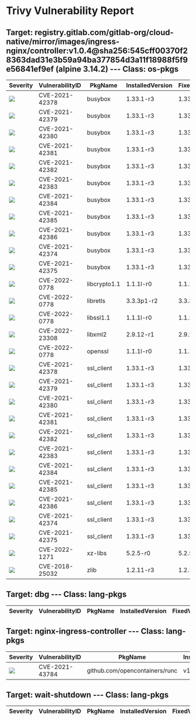# Trivy Vulnerability Report




## Target: registry.gitlab.com/gitlab-org/cloud-native/mirror/images/ingress-nginx/controller:v1.0.4@sha256:545cff00370f28363dad31e3b59a94ba377854d3a11f18988f5f9e56841ef9ef (alpine 3.14.2) --- Class: os-pkgs
|Severity|VulnerabilityID|PkgName|InstalledVersion|FixedVersion|
|--------|---------------|-------|----------------|------------|
|![](https://img.shields.io/badge/-HIGH-orange)|CVE-2021-42378|busybox|1.33.1-r3|1.33.1-r6|
|![](https://img.shields.io/badge/-HIGH-orange)|CVE-2021-42379|busybox|1.33.1-r3|1.33.1-r6|
|![](https://img.shields.io/badge/-HIGH-orange)|CVE-2021-42380|busybox|1.33.1-r3|1.33.1-r6|
|![](https://img.shields.io/badge/-HIGH-orange)|CVE-2021-42381|busybox|1.33.1-r3|1.33.1-r6|
|![](https://img.shields.io/badge/-HIGH-orange)|CVE-2021-42382|busybox|1.33.1-r3|1.33.1-r6|
|![](https://img.shields.io/badge/-HIGH-orange)|CVE-2021-42383|busybox|1.33.1-r3|1.33.1-r6|
|![](https://img.shields.io/badge/-HIGH-orange)|CVE-2021-42384|busybox|1.33.1-r3|1.33.1-r6|
|![](https://img.shields.io/badge/-HIGH-orange)|CVE-2021-42385|busybox|1.33.1-r3|1.33.1-r6|
|![](https://img.shields.io/badge/-HIGH-orange)|CVE-2021-42386|busybox|1.33.1-r3|1.33.1-r6|
|![](https://img.shields.io/badge/-MEDIUM-yellow)|CVE-2021-42374|busybox|1.33.1-r3|1.33.1-r4|
|![](https://img.shields.io/badge/-MEDIUM-yellow)|CVE-2021-42375|busybox|1.33.1-r3|1.33.1-r5|
|![](https://img.shields.io/badge/-HIGH-orange)|CVE-2022-0778|libcrypto1.1|1.1.1l-r0|1.1.1n-r0|
|![](https://img.shields.io/badge/-HIGH-orange)|CVE-2022-0778|libretls|3.3.3p1-r2|3.3.3p1-r3|
|![](https://img.shields.io/badge/-HIGH-orange)|CVE-2022-0778|libssl1.1|1.1.1l-r0|1.1.1n-r0|
|![](https://img.shields.io/badge/-HIGH-orange)|CVE-2022-23308|libxml2|2.9.12-r1|2.9.13-r0|
|![](https://img.shields.io/badge/-HIGH-orange)|CVE-2022-0778|openssl|1.1.1l-r0|1.1.1n-r0|
|![](https://img.shields.io/badge/-HIGH-orange)|CVE-2021-42378|ssl_client|1.33.1-r3|1.33.1-r6|
|![](https://img.shields.io/badge/-HIGH-orange)|CVE-2021-42379|ssl_client|1.33.1-r3|1.33.1-r6|
|![](https://img.shields.io/badge/-HIGH-orange)|CVE-2021-42380|ssl_client|1.33.1-r3|1.33.1-r6|
|![](https://img.shields.io/badge/-HIGH-orange)|CVE-2021-42381|ssl_client|1.33.1-r3|1.33.1-r6|
|![](https://img.shields.io/badge/-HIGH-orange)|CVE-2021-42382|ssl_client|1.33.1-r3|1.33.1-r6|
|![](https://img.shields.io/badge/-HIGH-orange)|CVE-2021-42383|ssl_client|1.33.1-r3|1.33.1-r6|
|![](https://img.shields.io/badge/-HIGH-orange)|CVE-2021-42384|ssl_client|1.33.1-r3|1.33.1-r6|
|![](https://img.shields.io/badge/-HIGH-orange)|CVE-2021-42385|ssl_client|1.33.1-r3|1.33.1-r6|
|![](https://img.shields.io/badge/-HIGH-orange)|CVE-2021-42386|ssl_client|1.33.1-r3|1.33.1-r6|
|![](https://img.shields.io/badge/-MEDIUM-yellow)|CVE-2021-42374|ssl_client|1.33.1-r3|1.33.1-r4|
|![](https://img.shields.io/badge/-MEDIUM-yellow)|CVE-2021-42375|ssl_client|1.33.1-r3|1.33.1-r5|
|![](https://img.shields.io/badge/-HIGH-orange)|CVE-2022-1271|xz-libs|5.2.5-r0|5.2.5-r1|
|![](https://img.shields.io/badge/-HIGH-orange)|CVE-2018-25032|zlib|1.2.11-r3|1.2.12-r0|

## Target: dbg --- Class: lang-pkgs
|Severity|VulnerabilityID|PkgName|InstalledVersion|FixedVersion|
|--------|---------------|-------|----------------|------------|

## Target: nginx-ingress-controller --- Class: lang-pkgs
|Severity|VulnerabilityID|PkgName|InstalledVersion|FixedVersion|
|--------|---------------|-------|----------------|------------|
|![](https://img.shields.io/badge/-MEDIUM-yellow)|CVE-2021-43784|github.com/opencontainers/runc|v1.0.2|v1.0.3|

## Target: wait-shutdown --- Class: lang-pkgs
|Severity|VulnerabilityID|PkgName|InstalledVersion|FixedVersion|
|--------|---------------|-------|----------------|------------|
